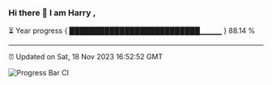 ### Hi there 👋 I am Harry , 

⏳ Year progress { ██████████████████████████▁▁▁▁ } 88.14 %

---

⏰ Updated on Sat, 18 Nov 2023 16:52:52 GMT

![Progress Bar CI](https://github.com/duykhang68/duykhang68/workflows/Progress%20Bar%20CI/badge.svg)
